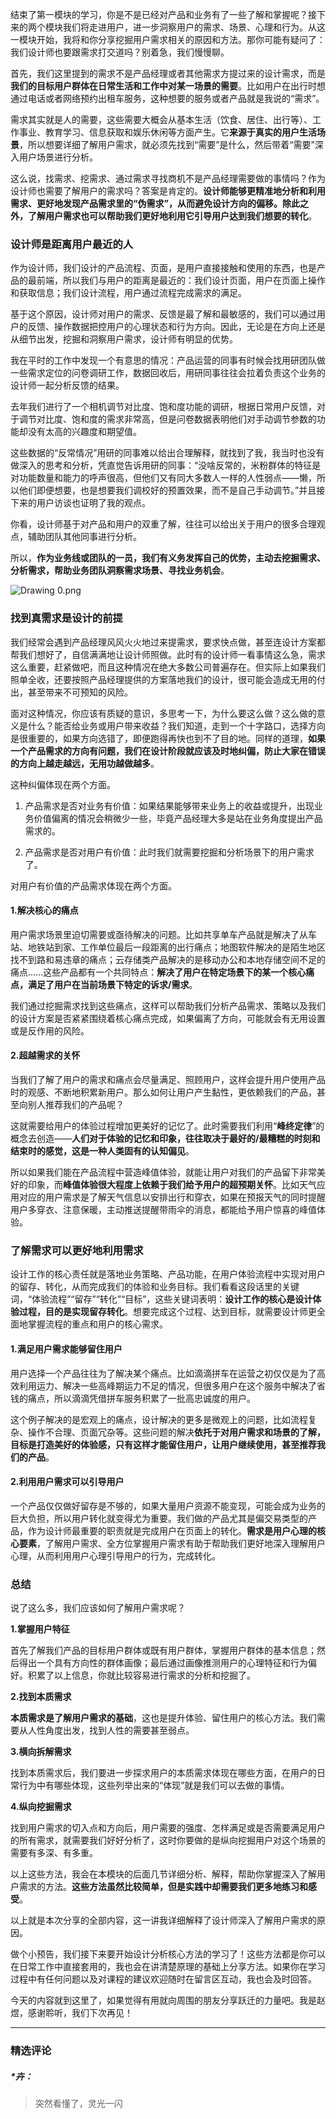 <p data-nodeid="32222" class="">结束了第一模块的学习，你是不是已经对产品和业务有了一些了解和掌握呢？接下来的两个模块我们将走进用户，进一步洞察用户的需求、场景、心理和行为。从这一模块开始，我将和你分享挖掘用户需求相关的原因和方法。那你可能有疑问了：我们设计师也要跟需求打交道吗？别着急，我们慢慢聊。</p>
<p data-nodeid="32223">首先，我们这里提到的需求不是产品经理或者其他需求方提过来的设计需求，而是<strong data-nodeid="32279">我们的目标用户群体在日常生活和工作中对某一场景的需要</strong>。比如用户在出行时想通过电话或者网络预约出租车服务，这种想要的服务或者产品就是我说的“需求”。</p>
<p data-nodeid="32224">需求其实就是人的需要，这些需要大概会从基本生活（饮食、居住、出行等）、工作事业、教育学习、信息获取和娱乐休闲等方面产生。它<strong data-nodeid="32285">来源于真实的用户生活场景</strong>，所以想要详细了解用户需求，就必须先找到“需要”是什么，然后带着“需要”深入用户场景进行分析。</p>
<p data-nodeid="32225">这么说，找需求、挖需求、通过需求寻找商机不是产品经理需要做的事情吗？作为设计师也需要了解用户的需求吗？答案是肯定的。<strong data-nodeid="32291">设计师能够更精准地分析和利用需求、更好地发现产品需求里的“伪需求”，从而避免设计方向的偏移。除此之外，了解用户需求也可以帮助我们更好地利用它引导用户达到我们想要的转化</strong>。</p>
<h3 data-nodeid="32226">设计师是距离用户最近的人</h3>
<p data-nodeid="32227">作为设计师，我们设计的产品流程、页面，是用户直接接触和使用的东西，也是产品的最前端，所以我们与用户的距离是最近的：我们设计页面，用户在页面上操作和获取信息；我们设计流程，用户通过流程完成需求的满足。</p>
<p data-nodeid="32228">基于这个原因，设计师对用户的需求、反馈是最了解和最敏感的，我们可以通过用户的反馈、操作数据把控用户的心理状态和行为方向。因此，无论是在方向上还是从细节出发，挖掘和洞察用户需求，设计师有明显的优势。</p>
<p data-nodeid="32229">我在平时的工作中发现一个有意思的情况：产品运营的同事有时候会找用研团队做一些需求定位的问卷调研工作，数据回收后，用研同事往往会拉着负责这个业务的设计师一起分析反馈的结果。</p>
<p data-nodeid="32230">去年我们进行了一个相机调节对比度、饱和度功能的调研，根据日常用户反馈，对于调节对比度、饱和度的需求非常高，但是问卷数据表明他们对手动调节参数的功能却没有太高的兴趣度和期望值。</p>
<p data-nodeid="32231">这些数据的“反常情况”用研的同事难以给出合理解释，就找到了我，我当时也没有做深入的思考和分析，凭直觉告诉用研的同事：“没啥反常的，米粉群体的特征是对功能数量和能力的呼声很高，但他们又有同大多数人一样的人性弱点——懒，所以他们即便想要，也是想要我们调校好的预置效果，而不是自己手动调节。”并且接下来的用户访谈也证明了我的观点。</p>
<p data-nodeid="32232">你看，设计师基于对产品和用户的双重了解，往往可以给出关于用户的很多合理观点，辅助团队其他同事进行分析。</p>
<p data-nodeid="32233">所以，<strong data-nodeid="32304">作为业务线或团队的一员，我们有义务发挥自己的优势，主动去挖掘需求、分析需求，帮助业务团队洞察需求场景、寻找业务机会</strong>。</p>
<p data-nodeid="32234"><img src="https://s0.lgstatic.com/i/image2/M01/00/8C/CgpVE1_XJduARgVfAAVdnO27Be8874.png" alt="Drawing 0.png" data-nodeid="32307"></p>
<h3 data-nodeid="32235">找到真需求是设计的前提</h3>
<p data-nodeid="32236">我们经常会遇到产品经理风风火火地过来提需求，要求快点做，甚至连设计方案都帮我们想好了，自信满满地让设计师照做。此时有的设计师一看事情这么急，需求这么重要，赶紧做吧，而且这种情况在绝大多数公司普遍存在。但实际上如果我们照单全收，还要按照产品经理提供的方案落地我们的设计，很可能会造成无用的付出，甚至带来不可预知的风险。</p>
<p data-nodeid="32237">面对这种情况，你应该有质疑的意识，多思考一下，为什么要这么做？这么做的意义是什么？能否给业务或用户带来收益？我们知道，走到一个十字路口，选择方向是很重要的，如果方向选错了，即便跑得再快也到不了目的地。同样的道理，<strong data-nodeid="32315">如果一个产品需求的方向有问题，我们在设计阶段就应该及时地纠偏，防止大家在错误的方向上越走越远，无用功越做越多</strong>。</p>
<p data-nodeid="32238">这种纠偏体现在两个方面。</p>
<ol data-nodeid="32239">
<li data-nodeid="32240">
<p data-nodeid="32241">产品需求是否对业务有价值：如果结果能够带来业务上的收益或提升，出现业务价值偏离的情况会稍微少一些，毕竟产品经理大多是站在业务角度提出产品需求的。</p>
</li>
<li data-nodeid="32242">
<p data-nodeid="32243">产品需求是否对用户有价值：此时我们就需要挖掘和分析场景下的用户需求了。</p>
</li>
</ol>
<p data-nodeid="32244">对用户有价值的产品需求体现在两个方面。</p>
<h4 data-nodeid="32245">1.解决核心的痛点</h4>
<p data-nodeid="32246">用户需求场景里迫切需要或亟待解决的问题。比如共享单车产品就是解决了从车站、地铁站到家、工作单位最后一段距离的出行痛点；地图软件解决的是陌生地区找不到路和易违章的痛点；云存储类产品解决的是移动办公和本地存储空间不足的痛点……这些产品都有一个共同特点：<strong data-nodeid="32326">解决了用户在特定场景下的某一个核心痛点，满足了用户在当前场景下特定的诉求/需求</strong>。</p>
<p data-nodeid="32247">我们通过挖掘需求找到这些痛点，这样可以帮助我们分析产品需求、策略以及我们的设计方案是否紧紧围绕着核心痛点完成，如果偏离了方向，可能就会有无用设置或是反作用的风险。</p>
<h4 data-nodeid="32248">2.超越需求的关怀</h4>
<p data-nodeid="32249">当我们了解了用户的需求和痛点会尽量满足、照顾用户，这样会提升用户使用产品时的观感、不断地积累新用户。那么如何让用户产生黏性，更依赖我们的产品，甚至向别人推荐我们的产品呢？</p>
<p data-nodeid="32250">这就需要给用户的体验过程增加更美好的记忆了。此时需要我们利用“<strong data-nodeid="32339">峰终定律</strong>”的概念去创造——<strong data-nodeid="32340">人们对于体验的记忆和印象，往往取决于最好的/最糟糕的时刻和结束时的感觉，这是一种人类固有的认知偏见</strong>。</p>
<p data-nodeid="32251">所以如果我们能在产品流程中营造峰值体验，就能让用户对我们的产品留下非常美好的印象，而<strong data-nodeid="32346">峰值体验很大程度上依赖于我们给予用户的超预期关怀</strong>。比如天气应用对应的用户需求是了解天气信息以安排出行和穿衣，如果在预报天气的同时提醒用户多穿衣、注意保暖，主动推送提醒带雨伞的消息，都能给予用户惊喜的峰值体验。</p>
<h3 data-nodeid="32252">了解需求可以更好地利用需求</h3>
<p data-nodeid="32253">设计工作的核心责任就是落地业务策略、产品功能，在用户体验流程中实现对用户的留存、转化，从而完成我们的体验和业务目标。我们看看这段话里的关键词，“体验流程”“留存”“转化”“目标”，这些关键词表明：<strong data-nodeid="32353">设计工作的核心是设计体验过程，目的是实现留存转化</strong>。想要完成这个过程、达到目标，就需要设计师更全面地掌握流程的重点和用户的核心需求。</p>
<h4 data-nodeid="32254">1.满足用户需求能够留住用户</h4>
<p data-nodeid="32255">用户选择一个产品往往为了解决某个痛点。比如滴滴拼车在运营之初仅仅是为了高效利用运力、解决一些高峰期运力不足的情况，但很多用户在这个服务中解决了省钱的痛点，所以滴滴凭借拼车服务积累了一批高忠诚度的用户。</p>
<p data-nodeid="32256">这个例子解决的是宏观上的痛点，设计解决的更多是微观上的问题，比如流程复杂、操作不合理、页面冗杂等。这些问题的解决<strong data-nodeid="32361">依托于对用户需求和场景的了解，目标是打造美好的体验感，只有这样才能留住用户，让用户继续使用，甚至推荐我们的产品</strong>。</p>
<h4 data-nodeid="32257">2.利用用户需求可以引导用户</h4>
<p data-nodeid="32258">一个产品仅仅做好留存是不够的，如果大量用户资源不能变现，可能会成为业务的巨大负担，所以用户转化就变得尤为重要。我们做的产品尤其是偏交易类型的产品，作为设计师最重要的职责就是完成用户在页面上的转化。<strong data-nodeid="32368">需求是用户心理的核心要素</strong>，了解用户需求、全方位掌握用户需求有助于帮助我们更好地深入理解用户心理，从而利用用户心理引导用户的行为，完成转化。</p>
<h3 data-nodeid="34234" class="te-preview-highlight">总结</h3>






<p data-nodeid="32260">说了这么多，我们应该如何了解用户需求呢？</p>
<p data-nodeid="32261"><strong data-nodeid="32374">1.掌握用户特征</strong></p>
<p data-nodeid="32262">首先了解我们产品的目标用户群体或既有用户群体，掌握用户群体的基本信息；然后得出一个具有方向性的群体画像；最后通过画像推测用户的心理特征和行为偏好。积累了以上信息，你就比较容易进行需求的分析和挖掘了。</p>
<p data-nodeid="32263"><strong data-nodeid="32379">2.找到本质需求</strong></p>
<p data-nodeid="32264"><strong data-nodeid="32384">本质需求是了解用户需求的基础</strong>，这也是提升体验、留住用户的核心方法。我们需要从人性角度出发，找到人性的需要甚至弱点。</p>
<p data-nodeid="32265"><strong data-nodeid="32388">3.横向拆解需求</strong></p>
<p data-nodeid="32266">找到本质需求后，我们要进一步探求用户的本质需求体现在哪些方面，在用户的日常行为中有哪些体现，这些列举出来的“体现”就是我们可以去做的事情。</p>
<p data-nodeid="32267"><strong data-nodeid="32393">4.纵向挖掘需求</strong></p>
<p data-nodeid="32268">找到用户需求的切入点和方向后，用户需要的强度、怎样满足或是否需要满足用户的所有需求，就需要我们好好分析了，这时你要做的是纵向挖掘用户对这个场景的需要有多深、有多重。</p>
<p data-nodeid="32269">以上这些方法，我会在本模块的后面几节详细分析、解释，帮助你掌握深入了解用户需求的方法。<strong data-nodeid="32400">这些方法虽然比较简单，但是实践中却需要我们更多地练习和感受</strong>。</p>
<p data-nodeid="32270">以上就是本次分享的全部内容，这一讲我详细解释了设计师深入了解用户需求的原因。</p>
<p data-nodeid="32271">做个小预告，我们接下来要开始设计分析核心方法的学习了！这些方法都是你可以在日常工作中直接套用的，我也会在讲清楚原理的基础上分享方法。如果你在学习过程中有任何问题以及对课程的建议欢迎随时在留言区互动，我也会及时回答。</p>
<p data-nodeid="32272" class="">今天的内容就到这里了，如果觉得有用就向周围的朋友分享跃迁的力量吧。我是赵煜，感谢聆听，我们下次再见！</p>

---

### 精选评论

##### *卉：
> 突然看懂了，灵光一闪


